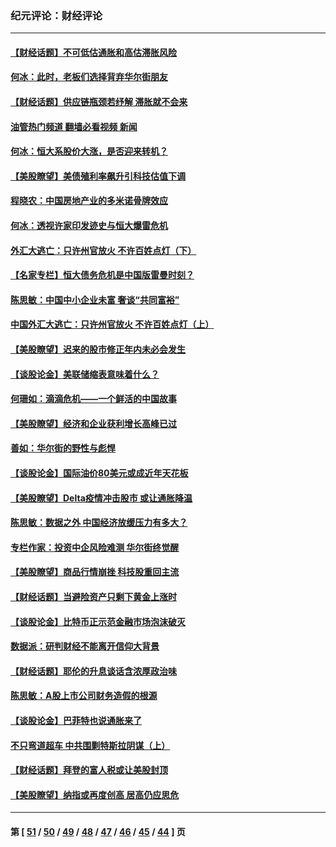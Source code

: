 ### 纪元评论：财经评论
---
#### [【财经话题】不可低估通胀和高估滞胀风险](../../pages/nsc1026/n13300505.md?10150330) 
#### [何冰：此时，老板们选择背弃华尔街朋友](../../pages/nsc1026/n13295291.md?10150330) 
#### [【财经话题】供应链瓶颈若纾解 滞胀就不会来](../../pages/nsc1026/n13286759.md?10150330) 
#### [油管热门频道 翻墙必看视频 新闻](ok?10150330)
#### [何冰：恒大系股价大涨，是否迎来转机？](../../pages/nsc1026/n13276822.md?10150330) 
#### [【美股瞭望】美债殖利率飙升引科技估值下调](../../pages/nsc1026/n13267775.md?10150330) 
#### [程晓农：中国房地产业的多米诺骨牌效应](../../pages/nsc1026/n13259673.md?10150330) 
#### [何冰：透视许家印发迹史与恒大爆雷危机](../../pages/nsc1026/n13253937.md?10150330) 
#### [外汇大逃亡：只许州官放火 不许百姓点灯（下）](../../pages/nsc1026/n13245748.md?10150330) 
#### [【名家专栏】恒大债务危机是中国版雷曼时刻？](../../pages/nsc1026/n13242613.md?10150330) 
#### [陈思敏：中国中小企业未富 奢谈“共同富裕”](../../pages/nsc1026/n13241213.md?10150330) 
#### [中国外汇大逃亡：只许州官放火 不许百姓点灯（上）](../../pages/nsc1026/n13228773.md?10150330) 
#### [【美股瞭望】迟来的股市修正年内未必会发生](../../pages/nsc1026/n13223100.md?10150330) 
#### [【谈股论金】美联储缩表意味着什么？](../../pages/nsc1026/n13174610.md?10150330) 
#### [何珊如：滴滴危机——一个鲜活的中国故事](../../pages/nsc1026/n13151962.md?10150330) 
#### [【美股瞭望】经济和企业获利增长高峰已过](../../pages/nsc1026/n13134466.md?10150330) 
#### [善如：华尔街的野性与彪悍](../../pages/nsc1026/n13112664.md?10150330) 
#### [【谈股论金】国际油价80美元或成近年天花板](../../pages/nsc1026/n13108524.md?10150330) 
#### [【美股瞭望】Delta疫情冲击股市 或让通胀降温](../../pages/nsc1026/n13100297.md?10150330) 
#### [陈思敏：数据之外 中国经济放缓压力有多大？](../../pages/nsc1026/n13085576.md?10150330) 
#### [专栏作家：投资中企风险难测 华尔街终觉醒](../../pages/nsc1026/n13079366.md?10150330) 
#### [【美股瞭望】商品行情崩挫 科技股重回主流](../../pages/nsc1026/n13029798.md?10150330) 
#### [【财经话题】当避险资产只剩下黄金上涨时](../../pages/nsc1026/n12975626.md?10150330) 
#### [【谈股论金】比特币正示范金融市场泡沫破灭](../../pages/nsc1026/n12961769.md?10150330) 
#### [数据派：研判财经不能离开信仰大背景](../../pages/nsc1026/n12932684.md?10150330) 
#### [【财经话题】耶伦的升息谈话含浓厚政治味](../../pages/nsc1026/n12927299.md?10150330) 
#### [陈思敏：A股上市公司财务造假的根源](../../pages/nsc1026/n11229323.md?10150330) 
#### [【谈股论金】巴菲特也说通胀来了](../../pages/nsc1026/n12922463.md?10150330) 
#### [不只弯道超车 中共围剿特斯拉阴谋（上）](../../pages/nsc1026/n12919595.md?10150330) 
#### [【财经话题】拜登的富人税或让美股封顶](../../pages/nsc1026/n12899125.md?10150330) 
#### [【美股瞭望】纳指或再度创高 居高仍应思危](../../pages/nsc1026/n12878350.md?10150330) 

---
#### 第 [ [51](./51.md?10150330) / [50](./50.md?10150330) / [49](./49.md?10150330) / [48](./48.md?10150330) / [47](./47.md?10150330) / [46](./46.md?10150330) / [45](./45.md?10150330) / [44](./44.md?10150330) ] 页
